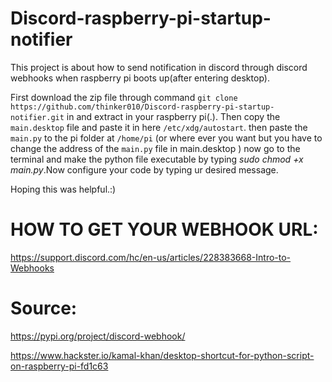# Discord-raspberry-pi-startup-notifier
This project is about how to send notification in discord through discord webhooks when raspberry pi boots up(after entering desktop).




First download the zip file through command `git clone https://github.com/thinker010/Discord-raspberry-pi-startup-notifier.git` in  and extract in your raspberry pi(.).
Then copy the `main.desktop` file and paste it in here `/etc/xdg/autostart`.
then paste the `main.py` to the pi folder at `/home/pi` (or where ever you want but you have to change the address of the `main.py` file in main.desktop )
now go to the terminal and make the python file executable by typing *sudo chmod +x main.py*.Now configure your code by typing ur desired message.


Hoping this was helpful.:)




# HOW TO GET YOUR WEBHOOK URL:

https://support.discord.com/hc/en-us/articles/228383668-Intro-to-Webhooks





# Source: 

https://pypi.org/project/discord-webhook/
        
   https://www.hackster.io/kamal-khan/desktop-shortcut-for-python-script-on-raspberry-pi-fd1c63
